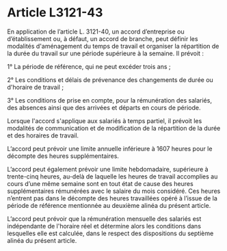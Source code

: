 # Article L3121-43

En application de l’article L. 3121-40, un accord d’entreprise ou d’établissement ou, à défaut, un accord de branche, peut définir les modalités d'aménagement du temps de travail et organiser la répartition de la durée du travail sur une période supérieure à la semaine. Il prévoit :

1° La période de référence, qui ne peut excéder trois ans ;

2° Les conditions et délais de prévenance des changements de durée ou d'horaire de travail ;

3° Les conditions de prise en compte, pour la rémunération des salariés, des absences ainsi que des arrivées et départs en cours de période.

Lorsque l'accord s'applique aux salariés à temps partiel, il prévoit les modalités de communication et de modification de la répartition de la durée et des horaires de travail.

L’accord peut prévoir une limite annuelle inférieure à 1607 heures pour le décompte des heures supplémentaires.

L’accord peut également prévoir une limite hebdomadaire, supérieure à trente-cinq heures, au-delà de laquelle les heures de travail accomplies au cours d’une même semaine sont en tout état de cause des heures supplémentaires rémunérées avec le salaire du mois considéré. Ces heures n’entrent pas dans le décompte des heures travaillées opéré à l’issue de la période de référence mentionnée au deuxième alinéa du présent article.

L’accord peut prévoir que la rémunération mensuelle des salariés est indépendante de l'horaire réel et détermine alors les conditions dans lesquelles elle est calculée, dans le respect des dispositions du septième alinéa du présent article.
